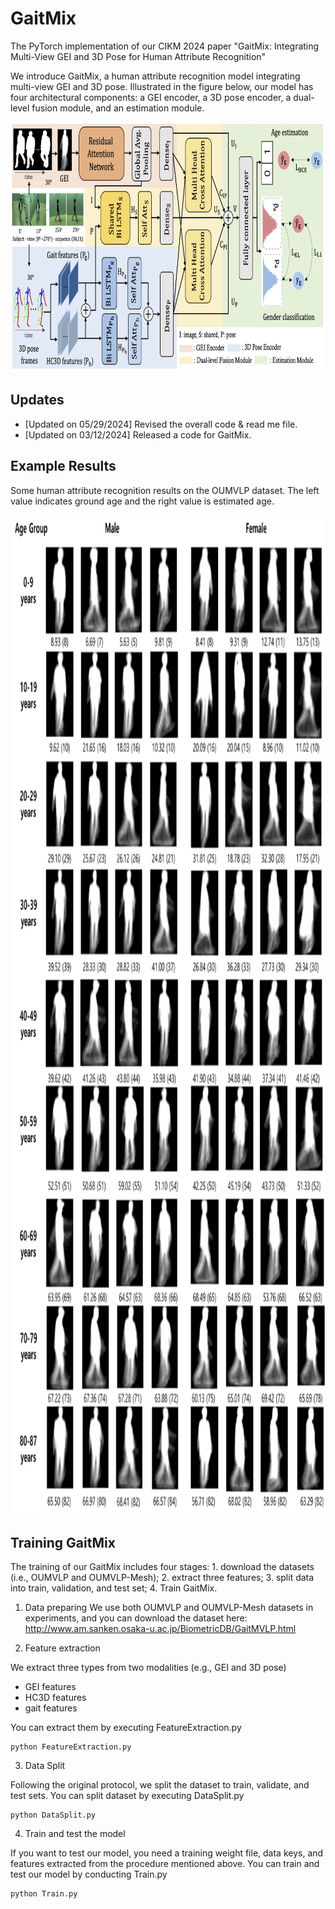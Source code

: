 # GaitMix 
The PyTorch implementation of our CIKM 2024 paper "GaitMix: Integrating Multi-View GEI and 3D Pose for Human Attribute Recognition"

We introduce GaitMix, a human attribute recognition model integrating multi-view GEI and 3D pose. Illustrated in the figure below, our model has four architectural components: a GEI encoder, a 3D pose encoder, a dual-level fusion module, and an estimation module.

<img src="./img/model.jpg" width="800" height="400"/>

## Updates
- [Updated on 05/29/2024] Revised the overall code & read me file.
- [Updated on 03/12/2024] Released a code for GaitMix.

## Example Results
Some human attribute recognition results on the OUMVLP dataset. The left value indicates ground age and the right value is estimated age.

<img src="./img/examples.jpg" width="900" height="1600"/>

## Training GaitMix
The training of our GaitMix includes four stages: 1. download the datasets (i.e., OUMVLP and OUMVLP-Mesh); 2. extract three features; 3. split data into train, validation, and test set; 4. Train GaitMix.

1. Data preparing
We use both OUMVLP and OUMVLP-Mesh datasets in experiments, and you can download the dataset here: <http://www.am.sanken.osaka-u.ac.jp/BiometricDB/GaitMVLP.html>

2. Feature extraction
   
We extract three types from two modalities (e.g., GEI and 3D pose)

- GEI features
- HC3D features
- gait features

You can extract them by executing FeatureExtraction.py

```
python FeatureExtraction.py
```

3. Data Split
   
Following the original protocol, we split the dataset to train, validate, and test sets. You can split dataset by executing DataSplit.py

```
python DataSplit.py
```

4. Train and test the model

If you want to test our model, you need a training weight file, data keys, and features extracted from the procedure mentioned above.
You can train and test our model by conducting Train.py

```
python Train.py
```

